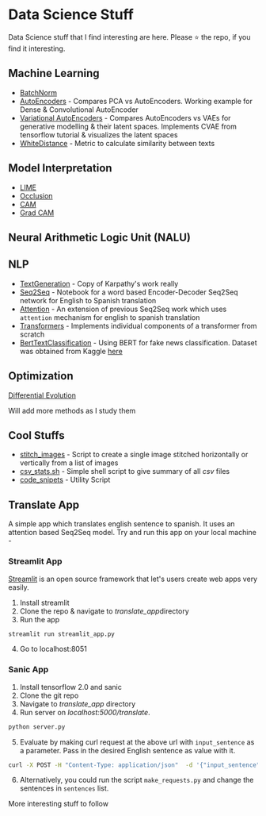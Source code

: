 # Data Science Stuff
Data Science stuff that I find interesting are here. Please :star: the repo, if you find it interesting.

## Machine Learning
* [BatchNorm](https://github.com/adimyth/datascience_stuff/blob/master/machine-learning/BatchNorm.ipynb)
* [AutoEncoders](https://github.com/adimyth/datascience_stuff/blob/master/machine-learning/AutoEncoders.ipynb) - Compares PCA vs AutoEncoders. Working example for Dense & Convolutional AutoEncoder
* [Variational AutoEncoders](https://github.com/adimyth/datascience_stuff/blob/master/machine-learning/VariationalAutoEncoders.ipynb) - Compares AutoEncoders vs VAEs for generative modelling & their latent spaces. Implements CVAE from tensorflow tutorial & visualizes the latent spaces
* [WhiteDistance](https://github.com/adimyth/datascience_stuff/blob/master/machine-learning/WhiteDistance.ipynb) - Metric to calculate similarity between texts

## Model Interpretation
* [LIME](https://github.com/adimyth/datascience_stuff/blob/master/model_interpretation/lime_multiclass.py)
* [Occlusion](https://github.com/adimyth/datascience_stuff/blob/master/model_interpretation/occlusion.ipynb)
* [CAM](https://github.com/adimyth/datascience_stuff/blob/master/model_interpretation/cam.ipynb)
* [Grad CAM](https://github.com/adimyth/datascience_stuff/blob/master/model_interpretation/grad_cam.ipynb)

## Neural Arithmetic Logic Unit (NALU)

## NLP
* [TextGeneration](https://github.com/adimyth/datascience_stuff/blob/master/nlp/TextGeneration.ipynb) - Copy of Karpathy's work really
* [Seq2Seq](https://github.com/adimyth/datascience_stuff/blob/master/nlp/Seq2Seq.ipynb) - Notebook for a word based Encoder-Decoder Seq2Seq network for English to Spanish translation
* [Attention](https://github.com/adimyth/datascience_stuff/blob/master/nlp/LanguageModelling.ipynb) - An extension of previous Seq2Seq work which uses `attention` mechanism for english to spanish translation
* [Transformers](https://github.com/adimyth/datascience_stuff/blob/master/nlp/Transformers.ipynb) - Implements individual components of a transformer from scratch
* [BertTextClassification](https://github.com/adimyth/datascience_stuff/blob/master/nlp/BertTextClassification.ipynb) - Using BERT for fake news classification. Dataset was obtained from Kaggle [here](https://www.kaggle.com/clmentbisaillon/fake-and-real-news-dataset)

## Optimization
[Differential Evolution](https://github.com/adimyth/datascience_stuff/blob/master/optimization/DifferentialEvolution.ipynb)

Will add more methods as I study them

## Cool Stuffs
* [stitch_images](https://github.com/adimyth/datascience_stuff/blob/master/cool_stuffs/stitch_images.py) - Script to create a single image stitched horizontally or vertically from a list of images
* [csv_stats.sh](https://github.com/adimyth/datascience_stuff/blob/master/cool_stuffs/csv_stats.sh) - Simple shell script to give summary of all *csv* files
* [code_snipets](https://github.com/adimyth/datascience_stuff/blob/master/cool_stuffs/code_snippets.py) - Utility Script

## Translate App
A simple app which translates english sentence to spanish. It uses an attention based Seq2Seq model. Try and run this app on your local machine - 

### Streamlit App
[Streamlit](https://streamlit.io) is an open source framework that let's users create web apps very easily.
1. Install streamlit
2. Clone the repo & navigate to *translate_app*directory
3. Run the app
```bash
streamlit run streamlit_app.py
```
4. Go to localhost:8051

### Sanic App
1. Install tensorflow 2.0 and sanic
2. Clone the git repo
3. Navigate to *translate_app* directory
4. Run server on *localhost:5000/translate*. 
```python
python server.py
```
5. Evaluate by making curl request at the above url with `input_sentence` as a parameter. Pass in the desired English sentence as value with it. 
```bash
curl -X POST -H "Content-Type: application/json"  -d '{"input_sentence":"What did you decide?"}' "localhost:5000/translate"
```
6. Alternatively, you could run the script `make_requests.py` and change the sentences in `sentences` list.

More interesting stuff to follow

